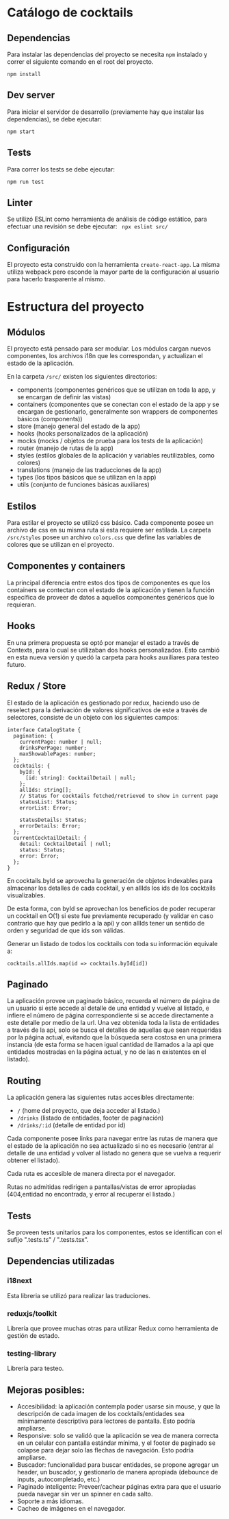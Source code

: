 # Catálogo de cocktails

## Dependencias
Para instalar las dependencias del proyecto se necesita `npm` instalado y correr el siguiente comando en el root del proyecto.

```
npm install
```

## Dev server
Para iniciar el servidor de desarrollo (previamente hay que instalar las dependencias), se debe ejecutar:

```
npm start
```

## Tests
Para correr los tests se debe ejecutar:

```
npm run test
```

## Linter

Se utilizó ESLint como herramienta de análisis de código estático, para efectuar una revisión se debe ejecutar:
``` npx eslint src/```

## Configuración
El proyecto esta construido con la herramienta `create-react-app`. La misma utiliza webpack pero esconde la mayor parte de la configuración al usuario para hacerlo trasparente al mismo.

# Estructura del proyecto

## Módulos
El proyecto está pensado para ser modular. Los módulos cargan nuevos componentes, los archivos i18n que les correspondan, y actualizan el estado de la aplicación.

En la carpeta `/src/` existen los siguientes directorios:

- components (componentes genéricos que se utilizan en toda la app, y se encargan de definir las vistas)
- containers (componentes que se conectan con el estado de la app y se encargan de gestionarlo, generalmente son wrappers de componentes básicos (components))
- store (manejo general del estado de la app)
- hooks (hooks personalizados de la aplicación)
- mocks (mocks / objetos de prueba para los tests de la aplicación)
- router (manejo de rutas de la app)
- styles (estilos globales de la aplicación y variables reutilizables, como colores)
- translations (manejo de las traducciones de la app)
- types (los tipos básicos que se utilizan en la app)
- utils (conjunto de funciones básicas auxiliares)

## Estilos
Para estilar el proyecto se utilizó css básico. Cada componente posee un archivo de css en su misma ruta si esta requiere ser estilada. La carpeta `/src/styles` posee un archivo ```colors.css``` que define las variables de colores que se utilizan en el proyecto.

## Componentes y containers
La principal diferencia entre estos dos tipos de componentes es que los containers se contectan con el estado de la aplicación y tienen la función específica de proveer de datos a aquellos componentes genéricos que lo requieran.

## Hooks
En una primera propuesta se optó por manejar el estado a través de Contexts, para lo cual se utilizaban dos hooks personalizados. Esto cambió en esta nueva versión y quedó la carpeta para hooks auxiliares para testeo futuro.

## Redux / Store
El estado de la aplicación es gestionado por redux, haciendo uso de reselect para la derivación de valores significativos de este a través de selectores, consiste de un objeto con los siguientes campos:

```
interface CatalogState {
  pagination: {
    currentPage: number | null;
    drinksPerPage: number;
    maxShowablePages: number;
  };
  cocktails: {
    byId: {
      [id: string]: CocktailDetail | null;
    };
    allIds: string[];
    // Status for cocktails fetched/retrieved to show in current page 
    statusList: Status;
    errorList: Error;
    
    statusDetails: Status;
    errorDetails: Error;
  };
  currentCocktailDetail: {
    detail: CocktailDetail | null;
    status: Status;
    error: Error;
  };
}
```
En cocktails.byId se aprovecha la generación de objetos indexables para almacenar los detalles de cada cocktail, y en allIds los ids de los cocktails visualizables.

De esta forma, con byId se aprovechan los beneficios de poder recuperar un cocktail en O(1) si este fue previamente recuperado (y validar en caso contrario que hay que pedirlo a la api) y con allIds tener un sentido de orden y seguridad de que ids son válidas.

Generar un listado de todos los cocktails con toda su información equivale a: 

```cocktails.allIds.map(id => cocktails.byId[id])```


## Paginado
La aplicación provee un paginado básico, recuerda el número de página de un usuario si este accede al detalle de una entidad y vuelve al listado, e infiere el número de página correspondiente si se accede directamente a este detalle por medio de la url. Una vez obtenida toda la lista de entidades a través de la api, solo se busca el detalles de aquellas que sean requeridas por la página actual, evitando que la búsqueda sera costosa en una primera instancia (de esta forma se hacen igual cantidad de llamados a la api que entidades mostradas en la página actual, y no de las n existentes en el listado).

## Routing
La aplicación genera las siguientes rutas accesibles directamente:
- `/` (home del proyecto, que deja acceder al listado.)
- `/drinks` (listado de entidades, footer de paginación)
- `/drinks/:id` (detalle de entidad por id)

Cada componente posee links para navegar entre las rutas de manera que el estado de la aplicación no sea actualizado si no es necesario (entrar al detalle de una entidad y volver al listado no genera que se vuelva a requerir obtener el listado).

Cada ruta es accesible de manera directa por el navegador.

Rutas no admitidas redirigen a pantallas/vistas de error apropiadas (404,entidad no encontrada, y error al recuperar el listado.)

## Tests
Se proveen tests unitarios para los componentes, estos se identifican con el sufijo ".tests.ts" / ".tests.tsx".

## Dependencias utilizadas
### i18next

Esta libreria se utilizó para realizar las traduciones.
### reduxjs/toolkit

Librería que provee muchas otras para utilizar Redux como herramienta de gestión de estado.
### testing-library

Librería para testeo.

## Mejoras posibles:

- Accesibilidad: la aplicación contempla poder usarse sin mouse, y que la descripción de cada imagen de los cocktails/entidades sea mínimamente descriptiva para lectores de pantalla. Esto podría ampliarse.
- Responsive: solo se validó que la aplicación se vea de manera correcta en un celular con pantalla estándar mínima, y el footer de paginado se colapse para dejar solo las flechas de navegación. Esto podría ampliarse.
- Buscador: funcionalidad para buscar entidades, se propone agregar un header, un buscador, y gestionarlo de manera apropiada (debounce de inputs, autocompletado, etc.)
- Paginado inteligente: Preveer/cachear páginas extra para que el usuario pueda navegar sin ver un spinner en cada salto.
- Soporte a más idiomas.
- Cacheo de imágenes en el navegador.
